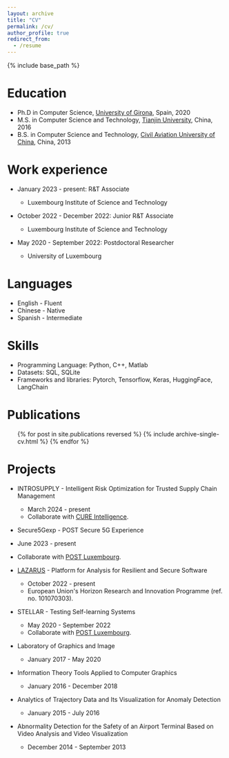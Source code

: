 ```yaml
---
layout: archive
title: "CV"
permalink: /cv/
author_profile: true
redirect_from:
  - /resume
---
```


{% include base_path %}

Education
======
* Ph.D in Computer Science, [University of Girona](https://www.udg.edu/en/), Spain, 2020
* M.S. in Computer Science and Technology, [Tianjin University](https://www.tju.edu.cn/english/index.htm), China, 2016
* B.S. in Computer Science and Technology, [Civil Aviation University of China](https://www.cauc.edu.cn/en/), China, 2013

Work experience
======
* January 2023 - present: R&T Associate
  * Luxembourg Institute of Science and Technology

* October 2022 - December 2022: Junior R&T Associate
  * Luxembourg Institute of Science and Technology

* May 2020 - September 2022: Postdoctoral Researcher
  * University of Luxembourg

Languages
======
* English - Fluent
* Chinese - Native
* Spanish - Intermediate

Skills
======
* Programming Language: Python, C++, Matlab
* Datasets: SQL, SQLite
* Frameworks and libraries: Pytorch, Tensorflow, Keras, HuggingFace, LangChain

Publications
======
  <ul>{% for post in site.publications reversed %}
    {% include archive-single-cv.html %}
  {% endfor %}</ul>
  
Projects
======
* INTROSUPPLY - Intelligent Risk Optimization for Trusted Supply Chain Management
  * March 2024 - present 
  * Collaborate with [CURE Intelligence](https://www.cure-intelligence.com/en/home-en/). 

*  Secure5Gexp - POST Secure 5G Experience
  * June 2023 - present 
  * Collaborate with [POST Luxembourg](https://www.post.lu/).

* [LAZARUS](https://lazarus-he.eu/) - Platform for Analysis for Resilient and Secure Software
  * October 2022 - present
  * European Union's Horizon Research and Innovation Programme (ref. no. 101070303). 

* STELLAR - Testing Self-learning Systems
  * May 2020 - September 2022 
  * Collaborate with [POST Luxembourg](https://www.post.lu/). 

* Laboratory of Graphics and Image
  * January 2017 - May 2020

* Information Theory Tools Applied to Computer Graphics
  * January 2016 - December 2018

* Analytics of Trajectory Data and Its Visualization for Anomaly Detection
  * January 2015 - July 2016

* Abnormality Detection for the Safety of an Airport Terminal Based on Video Analysis and Video Visualization
  * December 2014 - September 2013
